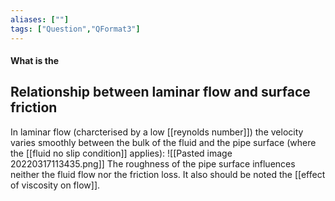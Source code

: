 ```yaml
---
aliases: [""]
tags: ["Question","QFormat3"]
---
```


#### What is the
## Relationship between laminar flow and surface friction
In laminar flow (charcterised by a low [[reynolds number]]) the velocity varies smoothly between the bulk of the fluid and the pipe surface (where the [[fluid no slip condition]] applies):
![[Pasted image 20220317113435.png]]
The roughness of the pipe surface influences neither the fluid flow nor the friction loss. It also should be noted the [[effect of viscosity on flow]].